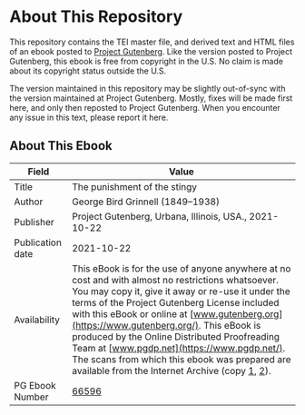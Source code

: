 # About This Repository

This repository contains the TEI master file, and derived text and HTML files of an ebook posted to [Project Gutenberg](https://www.gutenberg.org/). Like the version posted to Project Gutenberg, this ebook is free from copyright in the U.S. No claim is made about its copyright status outside the U.S.

The version maintained in this repository may be slightly out-of-sync with the version maintained at Project Gutenberg. Mostly, fixes will be made first here, and only then reposted to Project Gutenberg. When you encounter any issue in this text, please report it here.

## About This Ebook

| Field | Value |
| ----- | ----- |
| Title | The punishment of the stingy |
| Author | George Bird Grinnell (1849–1938) |
| Publisher | Project Gutenberg, Urbana, Illinois, USA., 2021-10-22 |
| Publication date | 2021-10-22 |
| Availability | This eBook is for the use of anyone anywhere at no cost and with almost no restrictions whatsoever. You may copy it, give it away or re-use it under the terms of the Project Gutenberg License included with this eBook or online at [www.gutenberg.org](https://www.gutenberg.org/). This eBook is produced by the Online Distributed Proofreading Team at [www.pgdp.net](https://www.pgdp.net/). The scans from which this ebook was prepared are available from the Internet Archive (copy [1](https://archive.org/details/stingypunishment00grinrich), [2](https://archive.org/details/punishmentofstin00grin)). |
| PG Ebook Number | [66596](https://www.gutenberg.org/ebooks/66596) |
